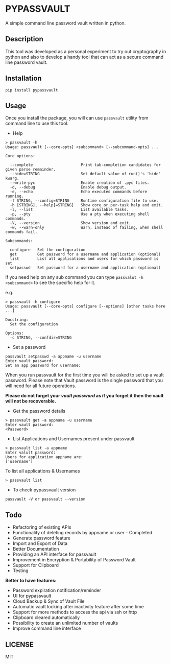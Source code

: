 # PYPASSVAULT

A simple command line password vault written in python.

## Description

This tool was developed as a personal experiment to try out cryptography in python and also to develop a handy tool that can act as a secure command line password vault.

## Installation

```
pip install pypassvault
```

## Usage

Once you install the package, you will can use ```passvault``` utility from command line to use this tool.

- Help

```
> passvault -h
Usage: passvault [--core-opts] <subcommand> [--subcommand-opts] ...

Core options:

  --complete                     Print tab-completion candidates for given parse remainder.
  --hide=STRING                  Set default value of run()'s 'hide' kwarg.
  --write-pyc                    Enable creation of .pyc files.
  -d, --debug                    Enable debug output.
  -e, --echo                     Echo executed commands before running.
  -f STRING, --config=STRING     Runtime configuration file to use.
  -h [STRING], --help[=STRING]   Show core or per-task help and exit.
  -l, --list                     List available tasks.
  -p, --pty                      Use a pty when executing shell commands.
  -V, --version                  Show version and exit.
  -w, --warn-only                Warn, instead of failing, when shell commands fail.

Subcommands:

  configure   Set the configuration
  get         Get password for a username and application (optional)
  list        List all applications and users for which password is set
  setpasswd   Set password for a username and application (optional)
```

If you need help on any sub command you can type ```passvalut -h <subcommand>``` to see the specific help for it.

e.g.
```
> passvault -h configure
Usage: passvault [--core-opts] configure [--options] [other tasks here ...]

Docstring:
  Set the configuration

Options:
  -c STRING, --confdir=STRING
```

- Set a password
```
passvault setpasswd -a appname -u username
Enter vault password:
Set an app password for username:
```

When you run passvault for the first time you will be asked to set up a vault password. Please note that Vault password is the single password that you will need for all future operations. 

**Please do not forget your _vault password_ as if you forget it then the vault will not be recoverable.**

- Get the password details

```
> passvault get -a appname -u username
Enter vault password:
<Password>
```
- List Applications and Usernames present under passvault

```
> passvault list -a appname
Enter valult password:
Users for application appname are:
['username']
```
To list all applications & Usernames

```
> passvault list
```

- To check pypassvault version

```
passvault -V or passvault --version
```

## Todo

- Refactoring of existing APIs
- Functionality of deleting records by appname or user - Completed
- Generate password feature
- Import and Export of Data
- Better Documentation
- Providing an API interface for passvault
- Improvement in Encryption & Portability of Password Vault
- Support for Clipboard
- Testing

**Better to have features:**

- Password expiration notification/reminder
- UI for pypassvault
- Cloud Backup & Sync of Vault File
- Automatic vault locking after inactivity feature after some time
- Support for more methods to access the api via ssh or http
- Clipboard cleared automatically
- Possibility to create an unlimited number of vaults
- Improve command line interface

## LICENSE

MIT